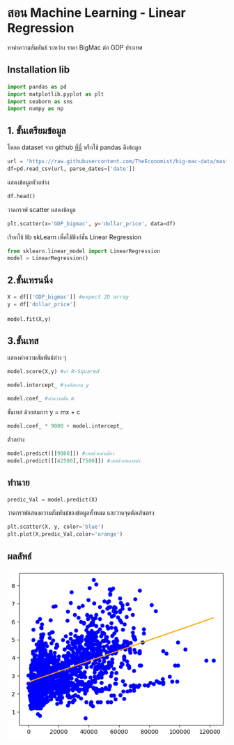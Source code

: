 # สอน Machine Learning - Linear Regression

หาค่าความสัมพันธ์ ระหว่าง ราคา BigMac ต่อ GDP ประเทศ

## Installation lib

```python
import pandas as pd
import matplotlib.pyplot as plt
import seaborn as sns
import numpy as np
```
## 1. ขั้นเตรียมข้อมูล
โหลด dataset จาก github [ที่นี่](https://github.com/TheEconomist/big-mac-data/blob/master/output-data/big-mac-adjusted-index.csv)
หรือใช้ pandas ดึงข้อมูล
```python
url = 'https://raw.githubusercontent.com/TheEconomist/big-mac-data/master/output-data/big-mac-adjusted-index.csv'
df=pd.read_csv(url, parse_dates=['date'])
```
แสดงข้อมูลตัวอย่าง
```python
df.head()
```
วาดกราฟ scatter แสดงข้อมูล
```python
plt.scatter(x='GDP_bigmac', y='dollar_price', data=df)
```
เรียกใช้ lib skLearn เพื่อใช้ฟังก์ชั่น Linear Regression
```python
from sklearn.linear_model import LinearRegression
model = LinearRegression()
```
## 2.ขั้นเทรนนิ่ง
```python
X = df[['GDP_bigmac']] #expect 2D array
y = df['dollar_price']

model.fit(X,y)
```
## 3.ขั้นเทส
แสดงค่าความสัมพันธ์ต่าง ๆ
```python
model.score(X,y) #ค่า R-Squared
```
```python
model.intercept_ #จุดตัดแกน y
```
```python
model.coef_ #ค่าความชัน m
```
ขั้นเทส ด้วยสมการ y = mx + c
```python
model.coef_ * 9000 + model.intercept_
```
ตัวอย่าง
```python
model.predict([[9000]]) #เทสด้วยค่าเดียว
model.predict([[42500],[7500]]) #เทสด้วยหลายค่า
```
## ทำนาย
```python
predic_Val = model.predict(X)
```
วาดกราฟแสดงความสัมพันธ์ของข้อมูลทั้งหมด และวาดจุดตัดเส้นตรง
```python
plt.scatter(X, y, color='blue')
plt.plot(X,predic_Val,color='orange')
```
## ผลลัพธ์
![1](/media/1-form.png)